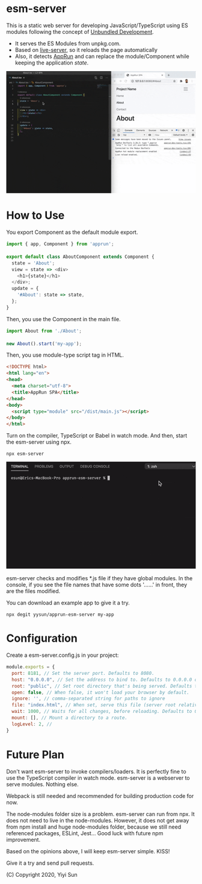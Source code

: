 # esm-server

This is a static web server for developing JavaScript/TypeScript using ES modules following the concept of [Unbundled Development](https://www.snowpack.dev/concepts/how-snowpack-works).

* It serves the ES Modules from unpkg.com.
* Based on [live-server](https://www.npmjs.com/package/live-server), so it reloads the page automatically
* Also, it detects [AppRun](https://github.com/yysun/apprun) and can replace the module/Component while keeping the application _state_.

![](public/apprun-hmr.gif)
# How to Use

You export Component as the default module export.

```javascript
import { app, Component } from 'apprun';

export default class AboutComponent extends Component {
  state = 'About';
  view = state => <div>
    <h1>{state}</h1>
  </div>;
  update = {
    '#About': state => state,
  };
}
```

Then, you use the Component in the main file.

```javascript
import About from './About';

new About().start('my-app');
```

Then, you use module-type script tag in HTML.

```html
<!DOCTYPE html>
<html lang="en">
<head>
  <meta charset="utf-8">
  <title>AppRun SPA</title>
</head>
<body>
  <script type="module" src="/dist/main.js"></script>
</body>
</html>
```

Turn on the compiler, TypeScript or Babel in watch mode. And then, start the esm-server using npx.

```
npx esm-server
```
![](public/esm-server.gif)

esm-server checks and modifies *.js file if they have global modules. In the console, if you see the file names that have some dots '......' in front, they are the files modified.

You can download an example app to give it a try.

```
npx degit yysun/apprun-esm-server my-app
```

# Configuration

Create a esm-server.config.js in your project:

```javascript
module.exports = {
  port: 8181, // Set the server port. Defaults to 8080.
  host: "0.0.0.0", // Set the address to bind to. Defaults to 0.0.0.0 or process.env.IP.
  root: "public", // Set root directory that's being served. Defaults to cwd.
  open: false, // When false, it won't load your browser by default.
  ignore: '', // comma-separated string for paths to ignore
  file: "index.html", // When set, serve this file (server root relative) for every 404 (useful for single-page applications)
  wait: 1000, // Waits for all changes, before reloading. Defaults to 0 sec.
  mount: [], // Mount a directory to a route.
  logLevel: 2, //
}
```
# Future Plan

Don't want esm-server to invoke compilers/loaders. It is perfectly fine to use the TypeScript compiler in watch mode. esm-server is a webserver to serve modules. Nothing else.

Webpack is still needed and recommended for building production code for now.

The node-modules folder size is a problem. esm-server can run from npx. It does not need to live in the node-modules. However, it does not get away from npm install and huge node-modules folder, because we still need referenced packages, ESLint, Jest... Good luck with future npm improvement.

Based on the opinions above, I will keep esm-server simple. KISS!

Give it a try and send pull requests.

(C) Copyright 2020, Yiyi Sun